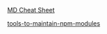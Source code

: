[MD Cheat Sheet](https://github.com/adam-p/markdown-here/wiki/Markdown-Cheatsheet)

[tools-to-maintain-npm-modules](https://hackernoon.com/these-6-essential-tools-will-maintain-your-npm-modules-for-you-4cbbee88e0cb)